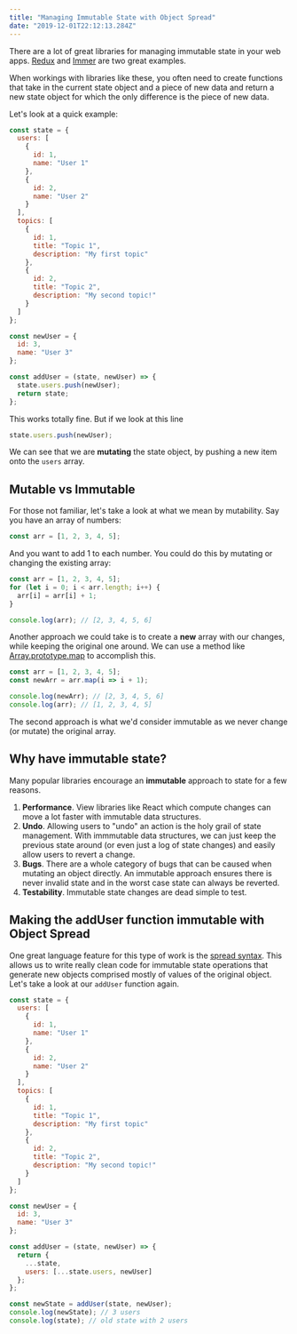 ```yaml
---
title: "Managing Immutable State with Object Spread"
date: "2019-12-01T22:12:13.284Z"
---
```


There are a lot of great libraries for managing immutable state in your web apps. [Redux](https://redux.js.org/) and [Immer](https://immerjs.github.io/immer/docs/introduction) are two great examples.

When workings with libraries like these, you often need to create functions that take in the current state object and a piece of new data and return a new state object for which the only difference is the piece of new data.

Let's look at a quick example:

```javascript
const state = {
  users: [
    {
      id: 1,
      name: "User 1"
    },
    {
      id: 2,
      name: "User 2"
    }
  ],
  topics: [
    {
      id: 1,
      title: "Topic 1",
      description: "My first topic"
    },
    {
      id: 2,
      title: "Topic 2",
      description: "My second topic!"
    }
  ]
};

const newUser = {
  id: 3,
  name: "User 3"
};

const addUser = (state, newUser) => {
  state.users.push(newUser);
  return state;
};
```

This works totally fine. But if we look at this line

```javascript
state.users.push(newUser);
```

We can see that we are **mutating** the state object, by pushing a new item onto the `users` array.

## Mutable vs Immutable

For those not familiar, let's take a look at what we mean by mutability. Say you have an array of numbers:

```javascript
const arr = [1, 2, 3, 4, 5];
```

And you want to add 1 to each number. You could do this by mutating or changing the existing array:

```javascript
const arr = [1, 2, 3, 4, 5];
for (let i = 0; i < arr.length; i++) {
  arr[i] = arr[i] + 1;
}

console.log(arr); // [2, 3, 4, 5, 6]
```

Another approach we could take is to create a **new** array with our changes, while keeping the original one around. We can use a method like [Array.prototype.map](https://developer.mozilla.org/en-US/docs/Web/JavaScript/Reference/Global_Objects/Array/map) to accomplish this.

```javascript
const arr = [1, 2, 3, 4, 5];
const newArr = arr.map(i => i + 1);

console.log(newArr); // [2, 3, 4, 5, 6]
console.log(arr); // [1, 2, 3, 4, 5]
```

The second approach is what we'd consider immutable as we never change (or mutate) the original array.

## Why have immutable state?

Many popular libraries encourage an **immutable** approach to state for a few reasons.

1. **Performance**. View libraries like React which compute changes can move a lot faster with immutable data structures.
1. **Undo**. Allowing users to "undo" an action is the holy grail of state management. With immmutable data structures, we can just keep the previous state around (or even just a log of state changes) and easily allow users to revert a change.
1. **Bugs**. There are a whole category of bugs that can be caused when mutating an object directly. An immutable approach ensures there is never invalid state and in the worst case state can always be reverted.
1. **Testability**. Immutable state changes are dead simple to test.

## Making the addUser function immutable with Object Spread

One great language feature for this type of work is the [spread syntax](https://developer.mozilla.org/en-US/docs/Web/JavaScript/Reference/Operators/Spread_syntax). This allows us to write really clean code for immutable state operations that generate new objects comprised mostly of values of the original object. Let's take a look at our `addUser` function again.

```javascript
const state = {
  users: [
    {
      id: 1,
      name: "User 1"
    },
    {
      id: 2,
      name: "User 2"
    }
  ],
  topics: [
    {
      id: 1,
      title: "Topic 1",
      description: "My first topic"
    },
    {
      id: 2,
      title: "Topic 2",
      description: "My second topic!"
    }
  ]
};

const newUser = {
  id: 3,
  name: "User 3"
};

const addUser = (state, newUser) => {
  return {
    ...state,
    users: [...state.users, newUser]
  };
};

const newState = addUser(state, newUser);
console.log(newState); // 3 users
console.log(state); // old state with 2 users
```
